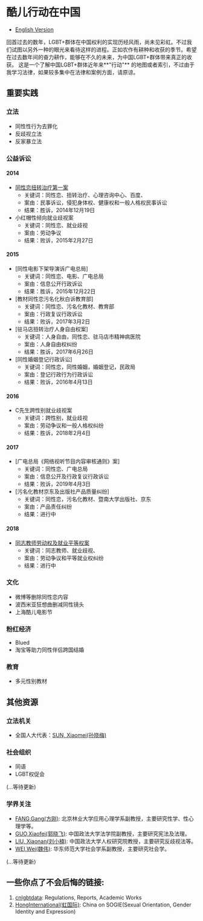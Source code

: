 # 酷儿行动在中国

* [English Version](./README.md)

回首过去的数年，LGBT+群体在中国权利的实现历经风雨，尚未见彩虹。不过我们试图以另外一种的眼光来看待这样的进程。正如农作有耕种和收获的季节。希望在过去数年间的奋力耕作，能够在不久的未来，为中国LGBT+群体带来真正的收获。
这是一个了解中国LGBT+群体近年来**"行动"** 的地图或者索引，不过由于我学习法律，如果较多集中在法律和案例方面，请原谅。

## 重要实践

### 立法
* 同性性行为去罪化
* 反歧视立法
* 反家暴立法

### 公益诉讼
#### 2014
* [同性恋扭转治疗第一案](./yanzi.md)
  * 关键词：同性恋、扭转治疗、心理咨询中心、百度、
  * 案由：民事诉讼，侵犯身体权、健康权和一般人格权民事诉讼
  * 结果：胜诉，2014年12月19日
* 小红帽性倾向就业歧视案
  * 关键词：同性恋、就业歧视
  * 案由：劳动争议
  * 结果：败诉，2015年2月27日


#### 2015
* [同性电影下架导演诉广电总局]
  * 关键词：同性恋、电影、广电总局
  * 案由：信息公开行政诉讼
  * 结果：胜诉，2015年12月22日
* [教材同性恋污名化秋白诉教育部]
  * 关键词：同性恋、污名化教材、教育部
  * 案由：行政复议行政诉讼
  * 结果：败诉，2017年3月2日
* [驻马店扭转治疗人身自由权案]
  * 关键词：人身自由，同性恋、驻马店市精神病医院
  * 案由：人身自由权纠纷
  * 结果：胜诉，2017年6月26日
* [同性婚姻登记行政诉讼]
  * 关键词：同性恋，同性婚姻，婚姻登记，民政局
  * 案由：登记行政行为行政诉讼
  * 结果：败诉，2016年4月13日

#### 2016
* C先生跨性别就业歧视案
  * 关键词：跨性别，就业歧视
  * 案由：劳动争议和一般人格权纠纷
  * 结果：胜诉，2018年2月4日

#### 2017
* [广电总局《网络视听节目内容审核通则》案]
  * 关键词：同性恋、广电总局
  * 案由：信息公开及行政复议行政诉讼
  * 结果：败诉，2019年4月3日
* [污名化教材京东及出版社产品质量纠纷]
  * 关键词：同性恋，污名化教材、暨南大学出版社、京东
  * 案由：产品责任纠纷
  * 结果：进行中

#### 2018
* [同志教师劳动权及就业平等权案](./mingjue.md)
  * 关键词：同志教师、就业歧视、
  * 案由：劳动争议和平等就业权纠纷
  * 结果：进行中

### 文化
* 微博等删除同性恋内容
* 波西米亚狂想曲删减同性镜头
* 上海酷儿电影节

### 粉红经济
* Blued
* 淘宝等助力同性伴侣跨国结婚

### 教育
* 多元性别教材


## 其他资源

### 立法机关
* 全国人大代表：[SUN, Xiaomei(孙晓梅)](http://www.cwu.edu.cn/xww/kyxz/47972.htm)


### 社会组织

* 同语
* LGBT权促会

(...等待更新)

### 学界关注
* [FANG,Gang(方刚)](https://baike.baidu.com/item/方刚/9478294?fr=aladdin): 北京林业大学应用心理学系副教授，主要研究性学、性心理学等。
* [GUO,Xiaofei(郭晓飞)](http://fxy.cupl.edu.cn/info/1091/2610.htm): 中国政法大学法学院副教授，主要研究宪法及法理。
* [LIU, Xiaonan(刘小楠)](http://rqyjy.cupl.edu.cn/info/1031/1702.htm): 中国政法大学人权研究院教授，主要研究反歧视法等。
* [WEI,Wei(魏伟)](https://www.douban.com/note/558790908/): 华东师范大学社会学系副教授，主要研究社会学。

 (...等待更新)


## 一些你点了不会后悔的链接:

1. [cnlgbtdata](https://cnlgbtdata.com/): Regulations, Reports, Academic Works
2. [HongInternational(虹国际)](http://rainbowun.org): China on SOGIE(Sexual Orientation, Gender Identity and Expression)

